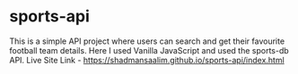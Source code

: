 # sports-api
This is a simple API project where users can search and get their favourite football team details. Here I used Vanilla JavaScript and used the sports-db API.
Live Site Link - https://shadmansaalim.github.io/sports-api/index.html
